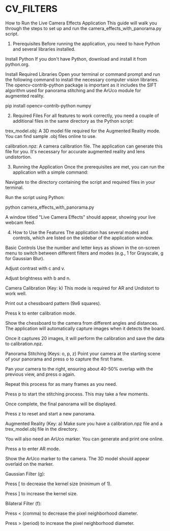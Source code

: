 # CV_FILTERS

How to Run the Live Camera Effects Application
This guide will walk you through the steps to set up and run the camera_effects_with_panorama.py script.



1. Prerequisites
Before running the application, you need to have Python and several libraries installed.

Install Python
If you don't have Python, download and install it from python.org.

Install Required Libraries
Open your terminal or command prompt and run the following command to install the necessary computer vision libraries. The opencv-contrib-python package is important as it includes the SIFT algorithm used for panorama stitching and the ArUco module for augmented reality.

pip install opencv-contrib-python numpy




2. Required Files
For all features to work correctly, you need a couple of additional files in the same directory as the Python script:

trex_model.obj: A 3D model file required for the Augmented Reality mode. You can find sample .obj files online to use.

calibration.npz: A camera calibration file. The application can generate this file for you. It's necessary for accurate augmented reality and lens undistortion.



3. Running the Application
Once the prerequisites are met, you can run the application with a simple command:

Navigate to the directory containing the script and required files in your terminal.

Run the script using Python:

python camera_effects_with_panorama.py

A window titled "Live Camera Effects" should appear, showing your live webcam feed.



4. How to Use the Features
The application has several modes and controls, which are listed on the sidebar of the application window.




Basic Controls
Use the number and letter keys as shown in the on-screen menu to switch between different filters and modes (e.g., 1 for Grayscale, g for Gaussian Blur).

Adjust contrast with c and v.

Adjust brightness with b and n.



Camera Calibration (Key: k)
This mode is required for AR and Undistort to work well.

Print out a chessboard pattern (9x6 squares).

Press k to enter calibration mode.

Show the chessboard to the camera from different angles and distances. The application will automatically capture images when it detects the board.

Once it captures 20 images, it will perform the calibration and save the data to calibration.npz.




Panorama Stitching (Keys: o, p, z)
Point your camera at the starting scene of your panorama and press o to capture the first frame.

Pan your camera to the right, ensuring about 40-50% overlap with the previous view, and press o again.

Repeat this process for as many frames as you need.

Press p to start the stitching process. This may take a few moments.

Once complete, the final panorama will be displayed.

Press z to reset and start a new panorama.



Augmented Reality (Key: a)
Make sure you have a calibration.npz file and a trex_model.obj file in the directory.

You will also need an ArUco marker. You can generate and print one online.

Press a to enter AR mode.

Show the ArUco marker to the camera. The 3D model should appear overlaid on the marker.



Gaussian Filter (g):

Press [ to decrease the kernel size (minimum of 1).

Press ] to increase the kernel size.

Bilateral Filter (f):

Press < (comma) to decrease the pixel neighborhood diameter.

Press > (period) to increase the pixel neighborhood diameter.
